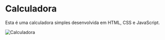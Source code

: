 # Calculadora

Esta é uma calculadora simples desenvolvida em HTML, CSS e JavaScript.

![Calculadora](img/calculadora.png)
